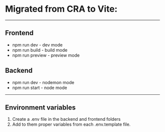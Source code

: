 # Migrated from CRA to Vite:

---

## Frontend

- npm run dev - dev mode
- npm run build - build mode
- npm run preview - preview mode

## Backend

- npm run dev - nodemon mode
- npm run start - node mode

---

## Environment variables

1. Create a .env file in the backend and frontend folders
1. Add to them proper variables from each .env.template file.
